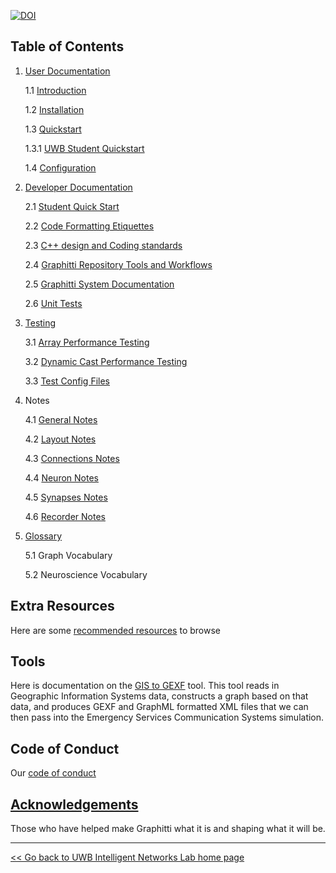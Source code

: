 [![DOI](https://zenodo.org/badge/DOI/10.5281/zenodo.4678633.svg)](https://doi.org/10.5281/zenodo.4678633)

## Table of Contents

1. [User Documentation](User/index.md)

   1.1 [Introduction](User/introduction.md)

   1.2 [Installation](User/installation.md)

   1.3 [Quickstart](User/quickstart.md)

   1.3.1 [UWB Student Quickstart](User/StudentSetup.md)

   1.4 [Configuration](User/configuration.md)

2. [Developer Documentation](Developer/index.md)
   
   2.1 [Student Quick Start](Developer/StudentSetup.md)
   
   2.2 [Code Formatting Etiquettes](Developer/codingConventions.md)

   2.3 [C++ design and Coding standards](Developer/cppStyleGuide.md)

   2.4 [Graphitti Repository Tools and Workflows](Developer/index.md) 

   2.5 [Graphitti System Documentation](Developer/index.md)
  
   2.6 [Unit Tests](Developer/UnitTests.md)

3. [Testing](Testing/index.md)

   3.1 [Array Performance Testing](Testing/ArrayPerformance/ArrayPerformance.md)

   3.2 [Dynamic Cast Performance Testing](Testing/CastingTest/CastingTest.md)

   3.3 [Test Config Files](Testing/TestConfigFileParameters/testConfigFileParameters.md)

4. Notes

   4.1 [General Notes](RebuildNotes/GeneralNotes.md)

   4.2 [Layout Notes](RebuildNotes/LayoutsNotes.md)

   4.3 [Connections Notes](RebuildNotes/ConnectionsNotes.md)

   4.4 [Neuron Notes](RebuildNotes/NeuronsNotes.md)

   4.5 [Synapses Notes](RebuildNotes/SynapsesNotes.md)

   4.6 [Recorder Notes](RebuildNotes/RecordersNotes.md)

5. [Glossary](Glossary.md)

   5.1 Graph Vocabulary

   5.2 Neuroscience Vocabulary
   

## Extra Resources

Here are some [recommended resources](Resources.md) to browse

## Tools

Here is documentation on the [GIS to GEXF](Tools/GIStoGraph.md) tool. This tool reads in Geographic Information Systems data, constructs a graph based on that data, and produces GEXF and GraphML formatted XML files that we can then pass into the Emergency Services Communication Systems simulation.

## Code of Conduct

Our [code of conduct](CODE_OF_CONDUCT.md)

## [Acknowledgements](acknowledgements.md)

Those who have helped make Graphitti what it is and shaping what it will be.

---------
[<< Go back to UWB Intelligent Networks Lab home page](http://uwb-biocomputing.github.io/)
